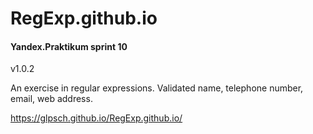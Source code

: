 # RegExp.github.io

#### Yandex.Praktikum sprint 10

v1.0.2

An exercise in regular expressions. Validated name, telephone number, email, web address.

https://glpsch.github.io/RegExp.github.io/

